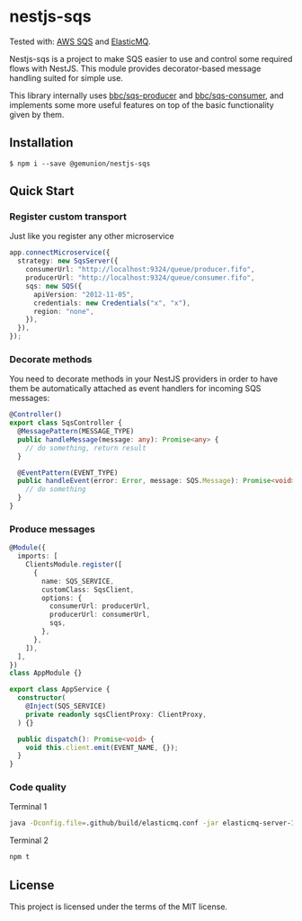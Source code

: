 # nestjs-sqs

Tested with: [AWS SQS](https://aws.amazon.com/en/sqs/) and [ElasticMQ](https://github.com/softwaremill/elasticmq).

Nestjs-sqs is a project to make SQS easier to use and control some required flows with NestJS.
This module provides decorator-based message handling suited for simple use.

This library internally uses [bbc/sqs-producer](https://github.com/bbc/sqs-producer) and [bbc/sqs-consumer](https://github.com/bbc/sqs-consumer), and implements some more useful features on top of the basic functionality given by them.

## Installation

```shell script
$ npm i --save @gemunion/nestjs-sqs
```

## Quick Start

### Register custom transport

Just like you register any other microservice

```ts
app.connectMicroservice({
  strategy: new SqsServer({
    consumerUrl: "http://localhost:9324/queue/producer.fifo",
    producerUrl: "http://localhost:9324/queue/consumer.fifo",
    sqs: new SQS({
      apiVersion: "2012-11-05",
      credentials: new Credentials("x", "x"),
      region: "none",
    }),
  }),
});
```

### Decorate methods

You need to decorate methods in your NestJS providers in order to have them be automatically attached as event handlers for incoming SQS messages:

```ts
@Controller()
export class SqsController {
  @MessagePattern(MESSAGE_TYPE)
  public handleMessage(message: any): Promise<any> {
    // do something, return result
  }

  @EventPattern(EVENT_TYPE)
  public handleEvent(error: Error, message: SQS.Message): Promise<void> {
    // do something
  }
}
```

### Produce messages

```ts
@Module({
  imports: [
    ClientsModule.register([
      {
        name: SQS_SERVICE,
        customClass: SqsClient,
        options: {
          consumerUrl: producerUrl,
          producerUrl: consumerUrl,
          sqs,
        },
      },
    ]),
  ],
})
class AppModule {}

export class AppService {
  constructor(
    @Inject(SQS_SERVICE)
    private readonly sqsClientProxy: ClientProxy,
  ) {}

  public dispatch(): Promise<void> {
    void this.client.emit(EVENT_NAME, {});
  }
}
```

### Code quality

Terminal 1
```sh
java -Dconfig.file=.github/build/elasticmq.conf -jar elasticmq-server-1.2.0.jar
```

Terminal 2
```sh
npm t
```

## License

This project is licensed under the terms of the MIT license.
